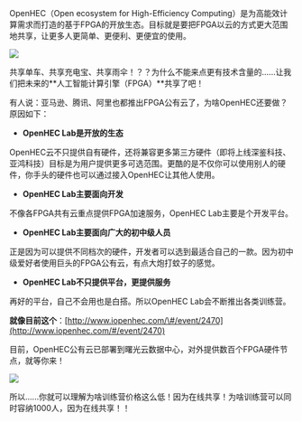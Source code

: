 OpenHEC（Open ecosystem for High-Efficiency Computing）是为高能效计算需求而打造的基于FPGA的开放生态。目标就是要把FPGA以云的方式更大范围地共享，让更多人更简单、更便利、更便宜的使用。

![](https://mmbiz.qlogo.cn/mmbiz_png/VibVplc4qlFq6zXEBzZWZmtibLB6l9acHskOPD4fCo2agbUUS71Eq2kGtPZCK3EHJu7oggpMJopVNAjEEG3cMk6Q/0?wx_fmt=png)

共享单车、共享充电宝、共享雨伞！？？为什么不能来点更有技术含量的......让我们把未来的**人工智能计算引擎（FPGA）**共享了吧！

有人说：亚马逊、腾讯、阿里也都推出FPGA公有云了，为啥OpenHEC还要做？原因如下：

* **OpenHEC Lab是开放的生态**

OpenHEC云不只提供自有硬件，还将兼容更多第三方硬件（即将上线深鉴科技、亚鸿科技）目标是为用户提供更多可选范围。更酷的是不仅你可以使用别人的硬件，你手头的硬件也可以通过接入OpenHEC让其他人使用。

* **OpenHEC Lab主要面向开发**

不像各FPGA共有云重点提供FPGA加速服务，OpenHEC Lab主要是个开发平台。

* **OpenHEC Lab主要面向广大的初中级人员**

正是因为可以提供不同档次的硬件，开发者可以选到最适合自己的一款。因为初中级爱好者使用巨头的FPGA公有云，有点大炮打蚊子的感觉。

* **OpenHEC Lab不只提供平台，更提供服务**

再好的平台，自己不会用也是白搭。所以OpenHEC Lab会不断推出各类训练营。

**就像目前这个**：[http://www.iopenhec.com/\#/event/2470](http://www.iopenhec.com/#/event/2470)

目前，OpenHEC公有云已部署到曙光云数据中心，对外提供数百个FPGA硬件节点，就等你来！

![](https://mmbiz.qlogo.cn/mmbiz_png/VibVplc4qlFq6zXEBzZWZmtibLB6l9acHsksibFt4ibTA05sEqibhtWrUy8K2GLqaowmGa3j9MBWwnK5fy0icfcPmarg/0)

所以......你就可以理解为啥训练营价格这么低！因为在线共享！为啥训练营可以同时容纳1000人，因为在线共享！！

